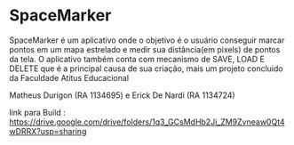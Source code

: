 # SpaceMarker

SpaceMarker é um aplicativo onde o objetivo é o usuário conseguir marcar pontos em um mapa estrelado e medir sua distância(em pixels) de pontos da tela.
O aplicativo também conta com mecanismo de SAVE, LOAD E DELETE que é a principal causa de sua criação, mais um projeto concluido da Faculdade Atitus Educacional

Matheus Durigon (RA 1134695)
e Erick De Nardi (RA 1134724)

link para Build : https://drive.google.com/drive/folders/1q3_GCsMdHb2Ji_ZM9Zvneaw0Qt4wDRRX?usp=sharing
